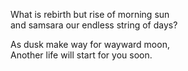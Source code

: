What is rebirth but rise of morning sun\
and samsara our endless string of days?

As dusk make way for wayward moon,\
Another life will start for you soon.

